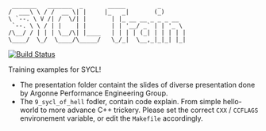 ```
 _______   _______  _       _____         _       
/  ___\ \ / /  __ \| |     |_   _|       (_)      
\ `--. \ V /| /  \/| |       | |_ __ __ _ _ _ __  
 `--. \ \ / | |    | |       | | '__/ _` | | '_ \ 
/\__/ / | | | \__/\| |____   | | | | (_| | | | | |
\____/  \_/  \____/\_____/   \_/_|  \__,_|_|_| |_|                                                  
```

[![Build Status](https://travis-ci.org/alcf-perfengr/sycltrain.svg?branch=master)](https://travis-ci.org/alcf-perfengr/sycltrain)

Training examples for SYCL!


- The presentation folder containt the slides of diverse presentation done by Argonne Performance Engineering Group.
- The `9_sycl_of_hell` fodler, contain code explain. From simple hello-world to more advance C++ trickery. Please set the correct `CXX` / `CCFLAGS` environement variable, or edit the `Makefile` accordingly.



